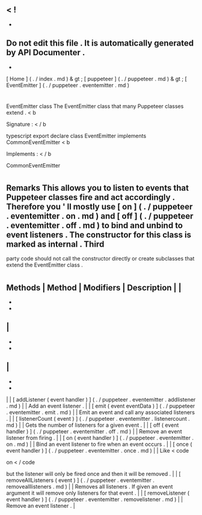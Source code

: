 <
!
-
-
Do
not
edit
this
file
.
It
is
automatically
generated
by
API
Documenter
.
-
-
>
[
Home
]
(
.
/
index
.
md
)
&
gt
;
[
puppeteer
]
(
.
/
puppeteer
.
md
)
&
gt
;
[
EventEmitter
]
(
.
/
puppeteer
.
eventemitter
.
md
)
#
#
EventEmitter
class
The
EventEmitter
class
that
many
Puppeteer
classes
extend
.
<
b
>
Signature
:
<
/
b
>
typescript
export
declare
class
EventEmitter
implements
CommonEventEmitter
<
b
>
Implements
:
<
/
b
>
CommonEventEmitter
#
#
Remarks
This
allows
you
to
listen
to
events
that
Puppeteer
classes
fire
and
act
accordingly
.
Therefore
you
'
ll
mostly
use
[
on
]
(
.
/
puppeteer
.
eventemitter
.
on
.
md
)
and
[
off
]
(
.
/
puppeteer
.
eventemitter
.
off
.
md
)
to
bind
and
unbind
to
event
listeners
.
The
constructor
for
this
class
is
marked
as
internal
.
Third
-
party
code
should
not
call
the
constructor
directly
or
create
subclasses
that
extend
the
EventEmitter
class
.
#
#
Methods
|
Method
|
Modifiers
|
Description
|
|
-
-
-
|
-
-
-
|
-
-
-
|
|
[
addListener
(
event
handler
)
]
(
.
/
puppeteer
.
eventemitter
.
addlistener
.
md
)
|
|
Add
an
event
listener
.
|
|
[
emit
(
event
eventData
)
]
(
.
/
puppeteer
.
eventemitter
.
emit
.
md
)
|
|
Emit
an
event
and
call
any
associated
listeners
.
|
|
[
listenerCount
(
event
)
]
(
.
/
puppeteer
.
eventemitter
.
listenercount
.
md
)
|
|
Gets
the
number
of
listeners
for
a
given
event
.
|
|
[
off
(
event
handler
)
]
(
.
/
puppeteer
.
eventemitter
.
off
.
md
)
|
|
Remove
an
event
listener
from
firing
.
|
|
[
on
(
event
handler
)
]
(
.
/
puppeteer
.
eventemitter
.
on
.
md
)
|
|
Bind
an
event
listener
to
fire
when
an
event
occurs
.
|
|
[
once
(
event
handler
)
]
(
.
/
puppeteer
.
eventemitter
.
once
.
md
)
|
|
Like
<
code
>
on
<
/
code
>
but
the
listener
will
only
be
fired
once
and
then
it
will
be
removed
.
|
|
[
removeAllListeners
(
event
)
]
(
.
/
puppeteer
.
eventemitter
.
removealllisteners
.
md
)
|
|
Removes
all
listeners
.
If
given
an
event
argument
it
will
remove
only
listeners
for
that
event
.
|
|
[
removeListener
(
event
handler
)
]
(
.
/
puppeteer
.
eventemitter
.
removelistener
.
md
)
|
|
Remove
an
event
listener
.
|
